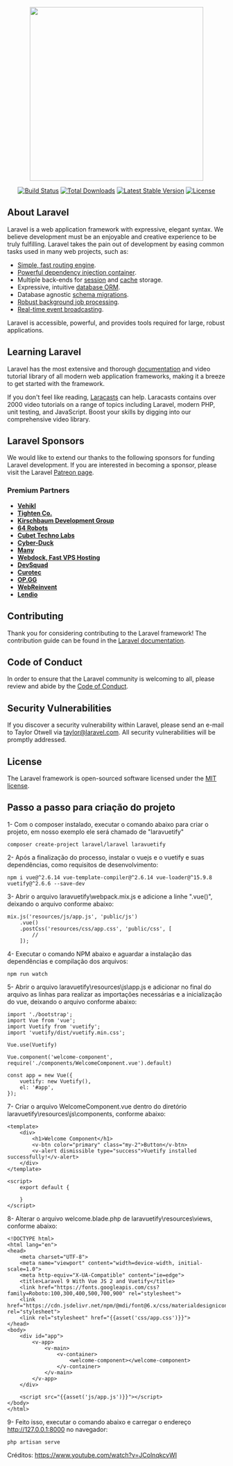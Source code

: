 <p align="center"><a href="https://laravel.com" target="_blank"><img src="https://raw.githubusercontent.com/laravel/art/master/logo-lockup/5%20SVG/2%20CMYK/1%20Full%20Color/laravel-logolockup-cmyk-red.svg" width="400"></a></p>

<p align="center">
<a href="https://travis-ci.org/laravel/framework"><img src="https://travis-ci.org/laravel/framework.svg" alt="Build Status"></a>
<a href="https://packagist.org/packages/laravel/framework"><img src="https://img.shields.io/packagist/dt/laravel/framework" alt="Total Downloads"></a>
<a href="https://packagist.org/packages/laravel/framework"><img src="https://img.shields.io/packagist/v/laravel/framework" alt="Latest Stable Version"></a>
<a href="https://packagist.org/packages/laravel/framework"><img src="https://img.shields.io/packagist/l/laravel/framework" alt="License"></a>
</p>

## About Laravel

Laravel is a web application framework with expressive, elegant syntax. We believe development must be an enjoyable and creative experience to be truly fulfilling. Laravel takes the pain out of development by easing common tasks used in many web projects, such as:

- [Simple, fast routing engine](https://laravel.com/docs/routing).
- [Powerful dependency injection container](https://laravel.com/docs/container).
- Multiple back-ends for [session](https://laravel.com/docs/session) and [cache](https://laravel.com/docs/cache) storage.
- Expressive, intuitive [database ORM](https://laravel.com/docs/eloquent).
- Database agnostic [schema migrations](https://laravel.com/docs/migrations).
- [Robust background job processing](https://laravel.com/docs/queues).
- [Real-time event broadcasting](https://laravel.com/docs/broadcasting).

Laravel is accessible, powerful, and provides tools required for large, robust applications.

## Learning Laravel

Laravel has the most extensive and thorough [documentation](https://laravel.com/docs) and video tutorial library of all modern web application frameworks, making it a breeze to get started with the framework.

If you don't feel like reading, [Laracasts](https://laracasts.com) can help. Laracasts contains over 2000 video tutorials on a range of topics including Laravel, modern PHP, unit testing, and JavaScript. Boost your skills by digging into our comprehensive video library.

## Laravel Sponsors

We would like to extend our thanks to the following sponsors for funding Laravel development. If you are interested in becoming a sponsor, please visit the Laravel [Patreon page](https://patreon.com/taylorotwell).

### Premium Partners

- **[Vehikl](https://vehikl.com/)**
- **[Tighten Co.](https://tighten.co)**
- **[Kirschbaum Development Group](https://kirschbaumdevelopment.com)**
- **[64 Robots](https://64robots.com)**
- **[Cubet Techno Labs](https://cubettech.com)**
- **[Cyber-Duck](https://cyber-duck.co.uk)**
- **[Many](https://www.many.co.uk)**
- **[Webdock, Fast VPS Hosting](https://www.webdock.io/en)**
- **[DevSquad](https://devsquad.com)**
- **[Curotec](https://www.curotec.com/services/technologies/laravel/)**
- **[OP.GG](https://op.gg)**
- **[WebReinvent](https://webreinvent.com/?utm_source=laravel&utm_medium=github&utm_campaign=patreon-sponsors)**
- **[Lendio](https://lendio.com)**

## Contributing

Thank you for considering contributing to the Laravel framework! The contribution guide can be found in the [Laravel documentation](https://laravel.com/docs/contributions).

## Code of Conduct

In order to ensure that the Laravel community is welcoming to all, please review and abide by the [Code of Conduct](https://laravel.com/docs/contributions#code-of-conduct).

## Security Vulnerabilities

If you discover a security vulnerability within Laravel, please send an e-mail to Taylor Otwell via [taylor@laravel.com](mailto:taylor@laravel.com). All security vulnerabilities will be promptly addressed.

## License

The Laravel framework is open-sourced software licensed under the [MIT license](https://opensource.org/licenses/MIT).

## Passo a passo para criação do projeto

1- Com o composer instalado, executar o comando abaixo para criar o projeto, em nosso exemplo ele será chamado de "laravuetify"
```
composer create-project laravel/laravel laravuetify
```

2- Após a finalização do processo, instalar o vuejs e o vuetify e suas dependências, como requisitos de desenvolvimento:
```
npm i vue@^2.6.14 vue-template-compiler@^2.6.14 vue-loader@^15.9.8 vuetify@^2.6.6 --save-dev
```

3- Abrir o arquivo laravuetify\webpack.mix.js e adicione a linhe ".vue()", deixando o arquivo conforme abaixo:
```
mix.js('resources/js/app.js', 'public/js')
    .vue()
    .postCss('resources/css/app.css', 'public/css', [
        //
    ]);
```

4- Executar o comando NPM abaixo e aguardar a instalação das dependências e compilação dos arquivos:
```
npm run watch
```

5- Abrir o arquivo laravuetify\resources\js\app.js e 
adicionar no final do arquivo as linhas para realizar as importações necessárias e a inicialização do vue, deixando o arquivo conforme abaixo:
```
import './bootstrap';
import Vue from 'vue';
import Vuetify from 'vuetify';
import 'vuetify/dist/vuetify.min.css';

Vue.use(Vuetify)

Vue.component('welcome-component', require('./components/WelcomeComponent.vue').default)

const app = new Vue({
    vuetify: new Vuetify(),
    el: '#app',
});
```

7- Criar o arquivo WelcomeComponent.vue dentro do diretório laravuetify\resources\js\components, conforme abaixo:
```
<template>
    <div>
        <h1>Welcome Component</h1>
        <v-btn color="primary" class="my-2">Button</v-btn>
        <v-alert dismissible type="success">Vuetify installed successfully!</v-alert>
    </div>
</template>

<script>
    export default {
        
    }
</script>
```

8- Alterar o arquivo welcome.blade.php de laravuetify\resources\views, conforme abaixo:
```
<!DOCTYPE html>
<html lang="en">
<head>
    <meta charset="UTF-8">
    <meta name="viewport" content="width=device-width, initial-scale=1.0">
    <meta http-equiv="X-UA-Compatible" content="ie=edge">
    <title>Laravel 9 With Vue JS 2 and Vuetify</title>
    <link href="https://fonts.googleapis.com/css?family=Roboto:100,300,400,500,700,900" rel="stylesheet">
    <link href="https://cdn.jsdelivr.net/npm/@mdi/font@6.x/css/materialdesignicons.min.css" rel="stylesheet">
    <link rel="stylesheet" href="{{asset('css/app.css')}}">
</head>
<body>
    <div id="app">
        <v-app>
            <v-main>
                <v-container>
                    <welcome-component></welcome-component>
                </v-container>
            </v-main>
        </v-app>
    </div>

    <script src="{{asset('js/app.js')}}"></script>
</body>
</html>
```

9- Feito isso, executar o comando abaixo e carregar o endereço http://127.0.0.1:8000 no navegador:
```
php artisan serve
```

Créditos: https://www.youtube.com/watch?v=JColnqkcvWI